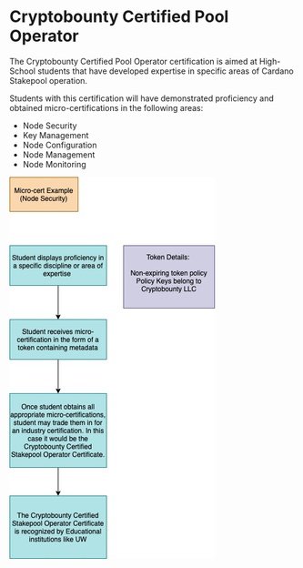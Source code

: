 # Cryptobounty Certified Pool Operator

The Cryptobounty Certified Pool Operator certification is aimed at High-School students that have developed expertise in specific areas of Cardano Stakepool operation.

Students with this certification will have demonstrated proficiency and obtained micro-certifications in the following areas:

* Node Security
* Key Management
* Node Configuration
* Node Management
* Node Monitoring



![](../.gitbook/assets/microcert-example.jpg)

